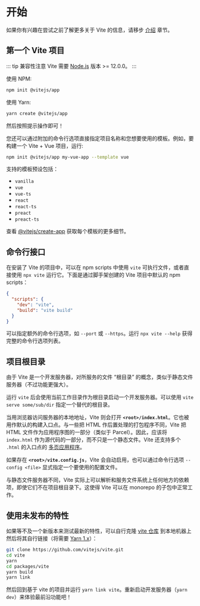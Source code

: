 # 开始

如果你有兴趣在尝试之前了解更多关于 Vite 的信息，请移步 [介绍](./introduction) 章节。

## 第一个 Vite 项目

::: tip 兼容性注意
Vite 需要 [Node.js](https://nodejs.org/en/) 版本 >= 12.0.0。
:::

使用 NPM:

```bash
npm init @vitejs/app
```

使用 Yarn:

```bash
yarn create @vitejs/app
```

然后按照提示操作即可！

您还可以通过附加的命令行选项直接指定项目名称和您想要使用的模板。例如，要构建一个 Vite + Vue 项目，运行:

```bash
npm init @vitejs/app my-vue-app --template vue
```

支持的模板预设包括：

- `vanilla`
- `vue`
- `vue-ts`
- `react`
- `react-ts`
- `preact`
- `preact-ts`

查看 [@vitejs/create-app](https://github.com/vitejs/vite/tree/main/packages/create-app) 获取每个模板的更多细节。

## 命令行接口

在安装了 Vite 的项目中，可以在 npm scripts 中使用 `vite` 可执行文件，或者直接使用 `npx vite` 运行它。下面是通过脚手架创建的 Vite 项目中默认的 npm scripts：

```json
{
  "scripts": {
    "dev": "vite",
    "build": "vite build"
  }
}
```

可以指定额外的命令行选项，如 `--port` 或 `--https`。运行 `npx vite --help` 获得完整的命令行选项列表。

## 项目根目录

由于 Vite 是一个开发服务器，对所服务的文件 “根目录” 的概念，类似于静态文件服务器（不过功能更强大）。

运行 `vite` 后会使用当前工作目录作为根目录启动一个开发服务器。可以使用 `vite serve some/sub/dir` 指定一个替代的根目录。

当用浏览器访问服务器的本地地址，Vite 则会打开 **`<root>/index.html`**。它也被用作默认的构建入口点。与一些把 HTML 作后置处理的打包程序不同，Vite 把 HTML 文件作为应用程序图的一部分（类似于 Parcel）。因此，应该将 `index.html` 作为源代码的一部分，而不只是一个静态文件。Vite 还支持多个 `.html` 的入口点的 [多页应用程序](./build#多页面应用)。

如果存在 **`<root>/vite.config.js`**，Vite 会自动启用，也可以通过命令行选项 `--config <file>` 显式指定一个要使用的配置文件。

与静态文件服务器不同，Vite 实际上可以解析和服务文件系统上任何地方的依赖项，即使它们不在项目根目录下。这使得 Vite 可以在 monorepo 的子包中正常工作。

## 使用未发布的特性

如果等不及一个新版本来测试最新的特性，可以自行克隆 [vite 仓库](https://github.com/vitejs/vite) 到本地机器上然后将其自行链接（将需要 [Yarn 1.x](https://classic.yarnpkg.com/lang/en/)）：

```bash
git clone https://github.com/vitejs/vite.git
cd vite
yarn
cd packages/vite
yarn build
yarn link
```

然后回到基于 vite 的项目并运行 `yarn link vite`。重新启动开发服务器（`yarn dev`）来体验最前沿功能吧！
